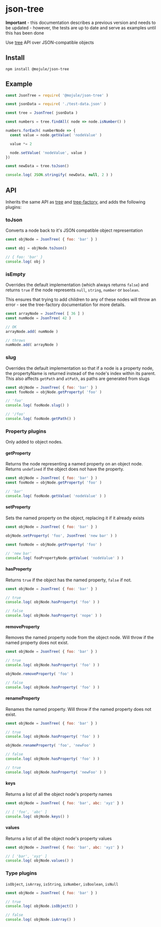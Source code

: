 # json-tree

**Important** - this documentation describes a previous version and needs to be
updated - however, the tests are up to date and serve as examples until this has
been done

Use [tree](https://github.com/mojule/tree) API over JSON-compatible objects

## Install

`npm install @mojule/json-tree`

## Example

```javascript
const JsonTree = require( '@mojule/json-tree' )

const jsonData = require( './test-data.json' )

const tree = JsonTree( jsonData )

const numbers = tree.findAll( node => node.isNumber() )

numbers.forEach( numberNode => {
  const value = node.getValue( 'nodeValue' )

  value *= 2

  node.setValue( 'nodeValue', value )
})

const newData = tree.toJson()

console.log( JSON.stringify( newData, null, 2 ) )
```

## API

Inherits the same API as [tree](https://github.com/mojule/tree) and
[tree-factory](https://github.com/mojule/tree-factory), and adds the following
plugins:

### toJson

Converts a node back to it's JSON compatible object representation

```javascript
const objNode = JsonTree( { foo: 'bar' } )

const obj = objNode.toJson()

// { foo: 'bar' }
console.log( obj )
```

### isEmpty

Overrides the default implementation (which always returns `false`) and returns
`true` if the node represents `null`, `string`, `number` or `boolean`.

This ensures that trying to add children to any of these nodes will throw an
error - see the tree-factory documentation for more details.

```javascript
const arrayNode = JsonTree( [ 36 ] )
const numNode = JsonTree( 42 )

// OK
arrayNode.add( numNode )

// throws
numNode.add( arrayNode )
```

### slug

Overrides the default implementation so that if a node is a property node,
the propertyName is returned instead of the node's index within its parent.
This also affects `getPath` and `atPath`, as paths are generated from slugs

```javascript
const objNode = JsonTree( { foo: 'bar' } )
const fooNode = objNode.getProperty( 'foo' )

// 'foo'
console.log( fooNode.slug() )

// '/foo'
console.log( fooNode.getPath() )
```

### Property plugins

Only added to object nodes.

#### getProperty

Returns the node representing a named property on an object node. Returns
`undefined` if the object does not have the property.

```javascript
const objNode = JsonTree( { foo: 'bar' } )
const fooNode = objNode.getProperty( 'foo' )

// 'bar'
console.log( fooNode.getValue( 'nodeValue' ) )
```

#### setProperty

Sets the named property on the object, replacing it if it already exists

```javascript
const objNode = JsonTree( { foo: 'bar' } )

objNode.setProperty( 'foo', JsonTree( 'new bar' ) )

const fooNode = objNode.getProperty( 'foo' )

// 'new bar'
console.log( fooPropertyNode.getValue( 'nodeValue' ) )
```

#### hasProperty

Returns `true` if the object has the named property, `false` if not.

```javascript
const objNode = JsonTree( { foo: 'bar' } )

// true
console.log( objNode.hasProperty( 'foo' ) )

// false
console.log( objNode.hasProperty( 'nope' ) )
```

#### removeProperty

Removes the named property node from the object node. Will throw if the named
property does not exist.

```javascript
const objNode = JsonTree( { foo: 'bar' } )

// true
console.log( objNode.hasProperty( 'foo' ) )

objNode.removeProperty( 'foo' )

// false
console.log( objNode.hasProperty( 'foo' ) )
```

#### renameProperty

Renames the named property. Will throw if the named property does not exist.

```javascript
const objNode = JsonTree( { foo: 'bar' } )

// true
console.log( objNode.hasProperty( 'foo' ) )

objNode.renameProperty( 'foo', 'newFoo' )

// false
console.log( objNode.hasProperty( 'foo' ) )

// true
console.log( objNode.hasProperty( 'newFoo' ) )
```

#### keys

Returns a list of all the object node's property names

```javascript
const objNode = JsonTree( { foo: 'bar', abc: 'xyz' } )

// [ 'foo', 'abc' ]
console.log( objNode.keys() )
```

#### values

Returns a list of all the object node's property values

```javascript
const objNode = JsonTree( { foo: 'bar', abc: 'xyz' } )

// [ 'bar', 'xyz' ]
console.log( objNode.values() )
```

### Type plugins

`isObject`, `isArray`, `isString`, `isNumber`, `isBoolean`, `isNull`

```javascript
const objNode = JsonTree( { foo: 'bar' } )

// true
console.log( objNode.isObject() )

// false
console.log( objNode.isArray() )
```